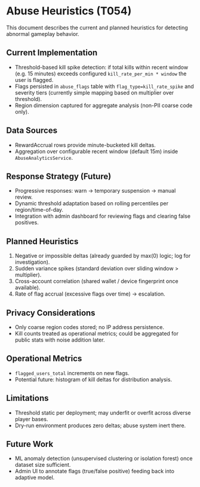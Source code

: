 # Abuse Heuristics (T054)

This document describes the current and planned heuristics for detecting abnormal gameplay behavior.

## Current Implementation
- Threshold-based kill spike detection: if total kills within recent window (e.g. 15 minutes) exceeds configured `kill_rate_per_min * window` the user is flagged.
- Flags persisted in `abuse_flags` table with `flag_type=kill_rate_spike` and severity tiers (currently simple mapping based on multiplier over threshold).
- Region dimension captured for aggregate analysis (non-PII coarse code only).

## Data Sources
- RewardAccrual rows provide minute-bucketed kill deltas.
- Aggregation over configurable recent window (default 15m) inside `AbuseAnalyticsService`.

## Response Strategy (Future)
- Progressive responses: warn -> temporary suspension -> manual review.
- Dynamic threshold adaptation based on rolling percentiles per region/time-of-day.
- Integration with admin dashboard for reviewing flags and clearing false positives.

## Planned Heuristics
1. Negative or impossible deltas (already guarded by max(0) logic; log for investigation).
2. Sudden variance spikes (standard deviation over sliding window > multiplier).
3. Cross-account correlation (shared wallet / device fingerprint once available).
4. Rate of flag accrual (excessive flags over time) -> escalation.

## Privacy Considerations
- Only coarse region codes stored; no IP address persistence.
- Kill counts treated as operational metrics; could be aggregated for public stats with noise addition later.

## Operational Metrics
- `flagged_users_total` increments on new flags.
- Potential future: histogram of kill deltas for distribution analysis.

## Limitations
- Threshold static per deployment; may underfit or overfit across diverse player bases.
- Dry-run environment produces zero deltas; abuse system inert there.

## Future Work
- ML anomaly detection (unsupervised clustering or isolation forest) once dataset size sufficient.
- Admin UI to annotate flags (true/false positive) feeding back into adaptive model.
